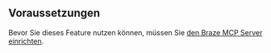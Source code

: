 ## Voraussetzungen

Bevor Sie dieses Feature nutzen können, müssen Sie [den Braze MCP Server einrichten]({{site.baseurl}}/developer_guide/mcp_server/setup).